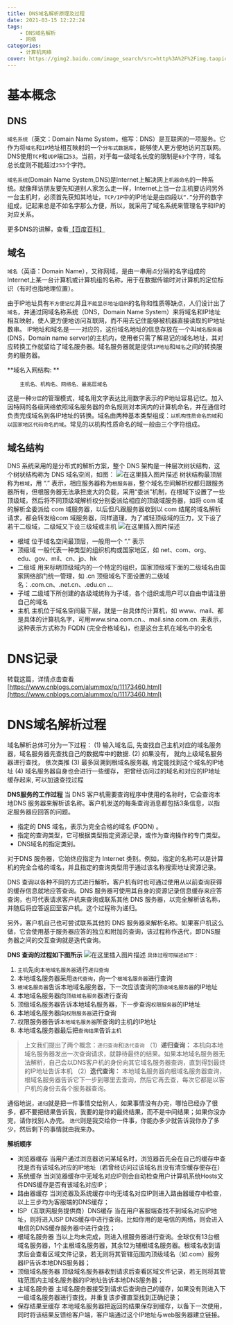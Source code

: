 ```yaml
---
title: DNS域名解析原理及过程
date: 2021-03-15 12:22:24
tags:
    - DNS域名解析
    - 网络
categories:
    - 计算机网络
cover: https://gimg2.baidu.com/image_search/src=http%3A%2F%2Fimg.taopic.com%2Fuploads%2Fallimg%2F130513%2F240422-1305130F30216.jpg&refer=http%3A%2F%2Fimg.taopic.com&app=2002&size=f9999,10000&q=a80&n=0&g=0n&fmt=jpeg?sec=1618374397&t=0c801f642fbc728c55bce6c4bd956603
---
```

# 基本概念
## DNS
`域名系统`（英文：Domain Name System，缩写：DNS）是互联网的一项服务。它作为将`域名`和`IP`地址相互映射的一个`分布式数据库`，能够使人更方便地访问互联网。DNS使用`TCP`和`UDP`端口`53`。当前，对于每一级域名长度的限制是`63`个字符，域名总长度则不能超过`253`个字符。

`域名系统`(Domain Name System,DNS)是Internet上解决网上`机器命名`的一种系统。就像拜访朋友要先知道别人家怎么走一样，Internet上当一台主机要访问另外一台主机时，必须首先获知其地址，`TCP/IP`中的IP地址是由四段以`“.”`分开的数字组成，记起来总是不如名字那么方便，所以，就采用了域名系统来管理名字和IP的对应关系。

更多DNS的讲解，查看[【百度百科】](https://baike.baidu.com/item/%E5%9F%9F%E5%90%8D%E7%B3%BB%E7%BB%9F/2251573?fromtitle=DNS&fromid=427444&fr=aladdin)
## 域名
`域名`（英语：Domain Name），又称网域，是由一串用`点`分隔的名字组成的Internet上某一台计算机或计算机组的名称，用于在数据传输时对计算机的定位标识（有时也指地理位置）。 

由于IP地址具有`不方便记忆`并且`不能显示地址组织`的名称和性质等缺点，人们设计出了`域名`，并通过网域名称系统（DNS，Domain Name System）来将域名和IP地址相互映射，使人更方便地访问互联网，而不用去记住能够被机器直接读取的IP地址数串。 IP地址和域名是一一对应的，这份域名地址的信息存放在一个叫`域名服务器`(DNS，Domain name server)的主机内，使用者只需了解易记的域名地址，其对应转换工作就留给了域名服务器。域名服务器就是提供`IP地址`和`域名`之间的转换服务的服务器。 

**域名入网结构: **
		
		主机名、机构名、网络名、最高层域名 
	
这是一种`分层`的管理模式，域名用文字表达比用数字表示的IP地址容易记忆。加入因特网的各级网络依照域名服务器的命名规则对本网内的计算机命名，并在通信时负责完成域名到各IP地址的转换。域名由两种基本类型组成：`以机构性质命名的域`和`以国家地区代码命名的域`。常见的以机构性质命名的域一般由三个字符组成。

## 域名结构
DNS 系统采用的是分布式的解析方案，整个 DNS 架构是一种层次树状结构，这个树状结构称为 DNS 域名空间，如图：
![在这里插入图片描述](https://img-blog.csdnimg.cn/20210313230940348.png?x-oss-process=image/watermark,type_ZmFuZ3poZW5naGVpdGk,shadow_10,text_aHR0cHM6Ly9ibG9nLmNzZG4ubmV0L3FxXzM2NTgxOTYx,size_16,color_FFFFFF,t_70)
树状结构最顶层称为`根域`，用 “.” 表示，相应服务器称为`根服务器`，整个域名空间解析权都归跟服务器所有，但根服务器无法承担庞大的负载，采用“委派”机制，在根域下设置了一些顶级域，然后将不同顶级域解析权分别委派给相应的顶级域服务器，如将 com 域 的解析全委派给 com 域服务器，以后但凡跟服务器收到以 com 结尾的域名解析请求，都会转发给com 域服务器，同样道理，为了减轻顶级域的压力，又下设了若干二级域，二级域又下设三级域或主机
![在这里插入图片描述](https://img-blog.csdnimg.cn/20210313231047859.png)
- 根域
位于域名空间最顶层，一般用一个 “.” 表示
- 顶级域
一般代表一种类型的组织机构或国家地区，如 net、com、org、edu、gov、mil、cn、jp、hk
- 二级域
用来标明顶级域内的一个特定的组织，国家顶级域下面的二级域名由国家网络部门统一管理，如 .cn 顶级域名下面设置的二级域名：.com.cn、.net.cn、.edu.cn …
- 子域
二级域下所创建的各级域统称为子域，各个组织或用户可以自由申请注册自己的域名
- 主机
主机位于域名空间最下层，就是一台具体的计算机，如 www、mail、都是具体的计算机名字，可用www.sina.com.cn.、mail.sina.com.cn. 来表示，这种表示方式称为 FQDN (完全合格域名)，也是这台主机在域名中的全名

# DNS记录
转载这篇，详情点击查看[https://www.cnblogs.com/alummox/p/11173460.html](https://www.cnblogs.com/alummox/p/11173460.html)

# DNS域名解析过程
 域名解析总体可分为一下过程：
(1) 输入域名后, 先查找自己主机对应的域名服务器，域名服务器先查找自己的数据库中的数据.
(2) 如果没有， 就向上级域名服务器进行查找， 依次类推
(3) 最多回溯到根域名服务器, 肯定能找到这个域名的IP地址
(4) 域名服务器自身也会进行一些缓存， 把曾经访问过的域名和对应的IP地址缓存起来, 可以加速查找过程

**DNS服务的工作过程**
当 DNS 客户机需要查询程序中使用的名称时，它会查询本地DNS 服务器来解析该名称。客户机发送的每条查询消息都包括3条信息，以指定服务器应回答的问题。
- 指定的 DNS 域名，表示为完全合格的域名 (FQDN) 。
- 指定的查询类型，它可根据类型指定资源记录，或作为查询操作的专门类型。
-  DNS域名的指定类别。

对于DNS 服务器，它始终应指定为 Internet 类别。例如，指定的名称可以是计算机的完全合格的域名，并且指定的查询类型用于通过该名称搜索地址资源记录。

DNS 查询以各种不同的方式进行解析。客户机有时也可通过使用从以前查询获得的缓存信息就地应答查询。DNS 服务器可使用其自身的资源记录信息缓存来应答查询，也可代表请求客户机来查询或联系其他 DNS 服务器，以完全解析该名称，并随后将应答返回至客户机。这个过程称为递归。

另外，客户机自己也可尝试联系其他的 DNS 服务器来解析名称。如果客户机这么做，它会使用基于服务器应答的独立和附加的查询，该过程称作迭代，即DNS服务器之间的交互查询就是迭代查询。

**DNS 查询的过程如下图所示**
![在这里插入图片描述](https://img-blog.csdnimg.cn/20210314002822828.png?x-oss-process=image/watermark,type_ZmFuZ3poZW5naGVpdGk,shadow_10,text_aHR0cHM6Ly9ibG9nLmNzZG4ubmV0L3FxXzM2NTgxOTYx,size_16,color_FFFFFF,t_70)
`具体过程可描述如下：`
1. `主机`先向`本地域名服务器`进行`递归查询`
2. 本地域名服务器采用`迭代查询`，向一个`根域名服务器`进行查询
3. `根域名服务器`告诉本地域名服务器，下一次应该查询的`顶级域名服务器`的IP地址
4. 本地域名服务器向`顶级域名服务`器进行查询
5. 顶级域名服务器告诉本地域名服务器，下一步查询`权限服务器`的IP地址
6. 本地域名服务器向`权限服务器`进行查询
7. 权限服务器告诉`本地域名服务器`所查询的主机的IP地址
8. 本地域名服务器最后把`查询结果`告诉`主机`

> 上文我们提出了两个概念：`递归查询`和`迭代查询`
（1）**递归查询：** 本机向本地域名服务器发出一次查询请求，就静待最终的结果。如果本地域名服务器无法解析，自己会以DNS客户机的身份向其它域名服务器查询，直到得到最终的IP地址告诉本机
>（2）**迭代查询：** 本地域名服务器向根域名服务器查询，根域名服务器告诉它下一步到哪里去查询，然后它再去查，每次它都是以客户机的身份去各个服务器查询。

通俗地说，`递归`就是把一件事情交给别人，如果事情没有办完，哪怕已经办了很多，都不要把结果告诉我，我要的是你的最终结果，而不是中间结果；如果你没办完，请你找别人办完。
`迭代`则是我交给你一件事，你能办多少就告诉我你办了多少，然后剩下的事情就由我来办。

**解析顺序**
- 浏览器缓存
	当用户通过浏览器访问某域名时，浏览器首先会在自己的缓存中查找是否有该域名对应的IP地址（若曾经访问过该域名且没有清空缓存便存在）
-  系统缓存
 	当浏览器缓存中无域名对应IP则会自动检查用户计算机系统Hosts文件DNS缓存是否有该域名对应IP；
- 路由器缓存
	当浏览器及系统缓存中均无域名对应IP则进入路由器缓存中检查，以上三步均为客服端的DNS缓存；
- ISP（互联网服务提供商）DNS缓存
	当在用户客服端查找不到域名对应IP地址，则将进入ISP DNS缓存中进行查询。比如你用的是电信的网络，则会进入电信的DNS缓存服务器中进行查找；
-  根域名服务器
	当以上均未完成，则进入根服务器进行查询。全球仅有13台根域名服务器，1个主根域名服务器，其余12为辅根域名服务器。根域名收到请求后会查看区域文件记录，若无则将其管辖范围内顶级域名（如.com）服务器IP告诉本地DNS服务器；
-  顶级域名服务器
	顶级域名服务器收到请求后查看区域文件记录，若无则将其管辖范围内主域名服务器的IP地址告诉本地DNS服务器；
- 主域名服务器
	主域名服务器接受到请求后查询自己的缓存，如果没有则进入下一级域名服务器进行查找，并重复该步骤直至找到正确纪录；
- 保存结果至缓存
	本地域名服务器把返回的结果保存到缓存，以备下一次使用，同时将该结果反馈给客户端，客户端通过这个IP地址与web服务器建立链接。
